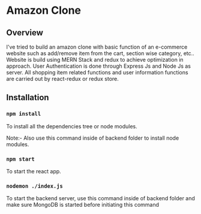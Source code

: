 # Amazon Clone


## Overview

I've tried to build an amazon clone with basic function of an e-commerce website such as add/remove item from the cart, section wise category, etc..
Website is build using MERN Stack and redux to achieve optimization in approach.
User Authentication is done through Express Js and Node Js as server.
All shopping item related functions and user information functions are carried out by react-redux or redux store.

## Installation 

### `npm install`

To install all the dependencies tree or node modules.

Note:- Also use this command inside of backend folder to install node modules.
### `npm start`

To start the react app.

### `nodemon ./index.js`

To start the backend server, use this command inside of backend folder and make sure MongoDB is started before initiating this command